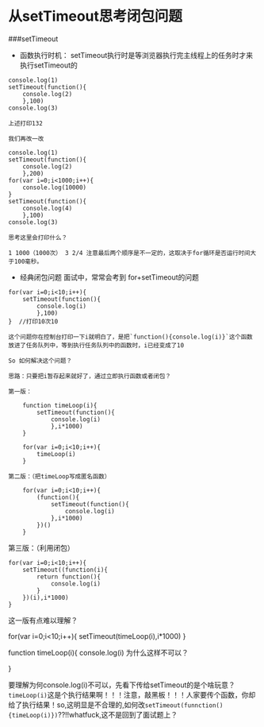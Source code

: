 从setTimeout思考闭包问题
===
###setTimeout
+ 函数执行时机：
setTimeout执行时是等浏览器执行完主线程上的任务时才来执行setTimeout的
```
console.log(1)
setTimeout(function(){
    console.log(2)
    },100)
console.log(3)    
```

    上述打印132

    我们再改一改
```
console.log(1)
setTimeout(function(){
    console.log(2)
    },200)
for(var i=0;i<1000;i++){
    console.log(10000)
} 
setTimeout(function(){
    console.log(4)
    },100)   
console.log(3) 
```

    思考这里会打印什么？

    1 1000（1000次） 3 2/4 注意最后两个顺序是不一定的，这取决于for循环是否运行时间大于100毫秒。

+ 经典闭包问题
    面试中，常常会考到 for+setTimeout的问题
```
for(var i=0;i<10;i++){
    setTimeout(function(){
        console.log(i)
        },100)
}  //打印10次10
```

    这个问题你在控制台打印一下i就明白了，是把`function(){console.log(i)}`这个函数放进了任务队列中，等到执行任务队列中的函数时，i已经变成了10

    So 如何解决这个问题？

    思路：只要把i暂存起来就好了，通过立即执行函数或者闭包？

    第一版：
```
    function timeLoop(i){
        setTimeout(function(){
            console.log(i)
            },i*1000)
    }

    for(var i=0;i<10;i++){
        timeLoop(i)
    }
```    
    第二版：（把timeLoop写成匿名函数）

```
    for(var i=0;i<10;i++){
        (function(){
            setTimeout(function(){
                console.log(i)
            },i*1000)
        })()
    }
```    

第三版：（利用闭包）

```
for(var i=0;i<10;i++){
    setTimeout((function(i){
        return function(){
            console.log(i)
        }
    })(i),i*1000)
}
```
这一版有点难以理解？

for(var i=0;i<10;i++){
    setTimeout(timeLoop(i),i*1000)
}

function timeLoop(i){
    console.log(i) 为什么这样不可以？

}

要理解为何console.log(i)不可以，先看下传给setTimeout的是个啥玩意？`timeLoop(i)`这是个执行结果啊！！！注意，敲黑板！！！人家要传个函数，你却给了执行结果！so,这明显是不合理的,如何改`setTimeout(funnction(){timeLoop(i)})`??!!whatfuck,这不是回到了面试题上？

```

```
